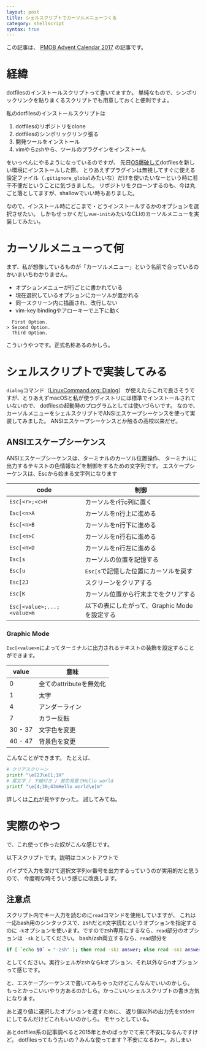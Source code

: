 ```yaml
---
layout: post
title: シェルスクリプトでカーソルメニューつくる
category: shellscript
syntax: true
---
```

この記事は、 [PMOB Advent Calendar 2017][advcal] の記事です。

# 経緯
dotfilesのインストールスクリプトって書いてますか。
単純なもので、シンボリックリンクを貼りまくるスクリプトでも用意しておくと便利ですよ。

私のdotfilesのインストールスクリプトは

1. dotfilesのリポジトリをclone
2. dotfilesのシンボリックリンク張る
3. 開発ツールをインストール
4. vimやらzshやら、ツールのプラグインをインストール

をいっぺんにやるようになっているのですが、
先日[OS爆破して](/posts/2017/12/12/explosion)dotfilesを新しい環境にインストールした際、
とりあえずプラグインは無視してすぐに使える設定ファイル（`.gitignore_global`みたいな）だけを使いたいなーという時に若干不便だということに気づきました。
リポジトリをクローンするのも、今は丸ごと落としてますが、shallowでいい時もありました。

なので、インストール時にどこまで・どうインストールするかのオプションを選択させたい。
しかもせっかくだし`vue-init`みたいなCLIのカーソルメニューを実装してみたい。

# カーソルメニューって何
まず、私が想像しているものが「カーソルメニュー」という名前で合っているのかいまいちわかりません。

- オプションメニューが行ごとに書かれている
- 現在選択しているオプションにカーソルが置かれる
- 同一スクリーン内に描画され、改行しない
- vim-key bindingやアローキーで上下に動く

```
  First Option.
> Second Option.
  Third Option.
```

こういうやつです。正式名称あるのかしら。

# シェルスクリプトで実装してみる
`dialog`コマンド（[LinuxCommand.org: Dialog](http://linuxcommand.org/lc3_adv_dialog.php)）
が使えたらこれで良さそうですが、とりあえずmacOSと私が使うディストリには標準でインストールされていないので、
dotfilesの起動時のプログラムとしては使いづらいです。
なので、カーソルメニューをシェルスクリプトでANSIエスケープシーケンスを使って実装してみました。
ANSIエスケープシーケンスとか触るの高校以来だぜ。

## ANSIエスケープシーケンス
ANSIエスケープシーケンスは、ターミナルのカーソル位置操作、
ターミナルに出力するテキストの色情報などを制御をするための文字列です。
エスケープシーケンスは、Escから始まる文字列になります

| code                       | 制御                                         |
|----------------------------|----------------------------------------------|
| `Esc[<r>;<c>H`             | カーソルをr行c列に置く                       |
| `Esc[<n>A`                 | カーソルをn行上に進める                      |
| `Esc[<n>B`                 | カーソルをn行下に進める                      |
| `Esc[<n>C`                 | カーソルをn行右に進める                      |
| `Esc[<n>D`                 | カーソルをn行左に進める                      |
| `Esc[s`                    | カーソルの位置を記憶する                     |
| `Esc[u`                    | `Esc[s`で記憶した位置にカーソルを戻す        |
| `Esc[2J`                   | スクリーンをクリアする                       |
| `Esc[K`                    | カーソル位置から行末までをクリアする         |
| `Esc[<value>;...;<value>m` | 以下の表にしたがって、Graphic Modeを設定する |

### Graphic Mode
`Esc[<value>m`によってターミナルに出力されるテキストの装飾を設定することができます。

| value   | 意味                    |
|---------|-------------------------|
| 0       | 全てのattributeを無効化 |
| 1       | 太字                    |
| 4       | アンダーライン          |
| 7       | カラー反転              |
| 30 - 37 | 文字色を変更            |
| 40 - 47 | 背景色を変更            |

こんなことができます。
たとえば、

```sh
# クリアスクリーン
printf "\e[2J\e[1;1H"
# 黒文字 / 下線付き / 黄色背景でHello world
printf "\e[4;30;43mHello world\e[m"
```

詳しくは[これ](http://ascii-table.com/ansi-escape-sequences.php)が見やすかった。
試してみてね。

# 実際のやつ
で、これ使って作った奴がこんな感じです。

<script type="text/javascript" src="https://asciinema.org/a/152859.js" id="asciicast-152859" async></script>

以下スクリプトです。説明はコメントアウトで

<script src="https://gist.github.com/matsub/8454ddda75bbe1039dc3af8d6638be60.js"></script>

パイプで入力を受けて選択文字列or番号を出力するっていうのが実用的だと思うので、
今度暇な時そういう感じに改良します。

## 注意点
スクリプト内でキー入力を読むのに`read`コマンドを使用していますが、
これは一応bash用のシンタックスで、zshだとn文字読むというオプションを指定するのに
`-k`オプションを使います。ですのでzsh専用にするなら、`read`部分のオプションは` -sk`
としてください。
bash/zsh両立するなら、`read`部分を

```sh
if [ `echo $0` = "-zsh" ]; then read -sk1 answer; else read -sn1 answer; fi
```

としてください。実行シェルがzshならkオプション、それ以外ならnオプションって感じです。

と、エスケープシーケンスで書いてみちゃったけどこんなんでいいのかしら。
もっとかっこいいやり方あるのかしら。かっこいいシェルスクリプトの書き方気になります。

あと返り値に選択したオプションを返すために、
返り値以外の出力先をstderrにしてるんだけどこれもいいのかしら。
モヤっとしている。

あとdotfiles系の記事調べると2015年とかのばっかでて来て不安になるんですけど。
dotfilesってもう古いの？みんな使ってます？不安になるわー。おしまい


[advcal]: https://adventar.org/calendars/2493
